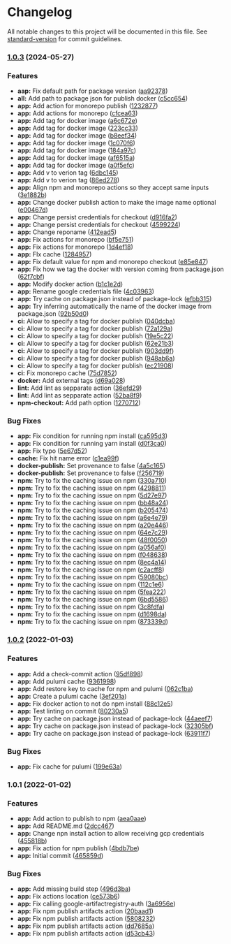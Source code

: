 # Changelog

All notable changes to this project will be documented in this file. See [standard-version](https://github.com/conventional-changelog/standard-version) for commit guidelines.

### [1.0.3](https://github.com/Yoobic/yoobic-github-action/compare/v1.0.2...v1.0.3) (2024-05-27)


### Features

* **aap:** Fix default path for package version ([aa92378](https://github.com/Yoobic/yoobic-github-action/commit/aa923785d5f7d6caf721f1d3866c0097c47d3ee0))
* **all:** Add path to package json for publish docker ([c5cc654](https://github.com/Yoobic/yoobic-github-action/commit/c5cc654d769be0913df32367249cf45fc6061e53))
* **app:** Add action for monorepo publish ([1232877](https://github.com/Yoobic/yoobic-github-action/commit/1232877a742c9c7e644811c06930bea85a40b1d1))
* **app:** Add actions for monorepo ([cfcea63](https://github.com/Yoobic/yoobic-github-action/commit/cfcea639ec240802519a37f3e1ea00f2796da8a7))
* **app:** Add tag for docker image ([a6c672e](https://github.com/Yoobic/yoobic-github-action/commit/a6c672e4a09e5beba5d2128af4a06f819fbf5c55))
* **app:** Add tag for docker image ([223cc33](https://github.com/Yoobic/yoobic-github-action/commit/223cc3344f98099cd3da7a271c90c5cde42a9b55))
* **app:** Add tag for docker image ([b8eef34](https://github.com/Yoobic/yoobic-github-action/commit/b8eef34d5fa32295ff3bbf15b60f5a1c281a30eb))
* **app:** Add tag for docker image ([1c070f6](https://github.com/Yoobic/yoobic-github-action/commit/1c070f668351cc00f7dc263b24d86b933476185b))
* **app:** Add tag for docker image ([184a97c](https://github.com/Yoobic/yoobic-github-action/commit/184a97c765799243617e1d62cd04bca905b174f1))
* **app:** Add tag for docker image ([af6515a](https://github.com/Yoobic/yoobic-github-action/commit/af6515a6d4fd90161a95862c84d7779309a41732))
* **app:** Add tag for docker image ([a0f5efc](https://github.com/Yoobic/yoobic-github-action/commit/a0f5efce2716c8b04723521edfa40f39cbf4f94e))
* **app:** Add v to verion tag ([6dbc145](https://github.com/Yoobic/yoobic-github-action/commit/6dbc1454aabc7a06a2ced3dd04e9a02802332b6c))
* **app:** Add v to verion tag ([86ed278](https://github.com/Yoobic/yoobic-github-action/commit/86ed278a1a11b63b518759d96e568379794a82ad))
* **app:** Align npm and monorepo actions so they accept same inputs ([3e1882b](https://github.com/Yoobic/yoobic-github-action/commit/3e1882b60e83b93cb3a6e0cc5fb190be2fc676ae))
* **app:** Change docker publish action to make the image name optional ([e00467d](https://github.com/Yoobic/yoobic-github-action/commit/e00467dc0521a01104a5d37a0cc42a86f9e3e264))
* **app:** Change persist credentials for checkout ([d916fa2](https://github.com/Yoobic/yoobic-github-action/commit/d916fa29cf02ffff298945c66ee0dbd076e33adb))
* **app:** Change persist credentials for checkout ([4599224](https://github.com/Yoobic/yoobic-github-action/commit/4599224098ae52d0f72bd9e53fbfc99b8e609381))
* **app:** Change reponame ([412ead5](https://github.com/Yoobic/yoobic-github-action/commit/412ead5d54acd9d3c1a9a7d910d4d623b791c187))
* **app:** Fix actions for monorepo ([bf5e751](https://github.com/Yoobic/yoobic-github-action/commit/bf5e7518b2ebd8085ad6de6d8e94cefdacfc3677))
* **app:** Fix actions for monorepo ([1d4ef18](https://github.com/Yoobic/yoobic-github-action/commit/1d4ef18626dc4445883a59174f9a259a954c55f8))
* **app:** FIx cache ([1284957](https://github.com/Yoobic/yoobic-github-action/commit/1284957ad797c55632619d54ffbd3ce3dca06d35))
* **app:** Fix default value for npm and monorepo checkout ([e85e847](https://github.com/Yoobic/yoobic-github-action/commit/e85e847b29f72ff2a4b62a4ae83a5818949c48b9))
* **app:** Fix how we tag the docker with version coming from package.json ([62f7cbf](https://github.com/Yoobic/yoobic-github-action/commit/62f7cbfbedd0c0fd463f7b5266787723c71a8e11))
* **app:** Modify docker action ([b1c1e2d](https://github.com/Yoobic/yoobic-github-action/commit/b1c1e2dfc5cc50076f24ee71ea8bc6b375076964))
* **app:** Rename google credentials file ([4c03963](https://github.com/Yoobic/yoobic-github-action/commit/4c03963e5c676b1e583c2bbb161294d375596066))
* **app:** Try cache on package.json instead of package-lock ([efbb315](https://github.com/Yoobic/yoobic-github-action/commit/efbb315238ff1939f5a9df08606a5ead316f9dc2))
* **app:** Try inferring automatically the name of the docker image from package.json ([92b50d0](https://github.com/Yoobic/yoobic-github-action/commit/92b50d0c8d5862ccc0210ab11019f2091ee10441))
* **ci:** Allow to specify a tag for docker publish ([040dcba](https://github.com/Yoobic/yoobic-github-action/commit/040dcbabb93a6df0a02ffe6ebf8a32802ccc9d70))
* **ci:** Allow to specify a tag for docker publish ([72a129a](https://github.com/Yoobic/yoobic-github-action/commit/72a129a2c0c3ea5297e03ca68a6e1d64b142763a))
* **ci:** Allow to specify a tag for docker publish ([19e5c22](https://github.com/Yoobic/yoobic-github-action/commit/19e5c22d3e24a6476cb5e6308f962897438ac60f))
* **ci:** Allow to specify a tag for docker publish ([62e21b3](https://github.com/Yoobic/yoobic-github-action/commit/62e21b31dc6a6cbda59fbfc33412d16310e261ce))
* **ci:** Allow to specify a tag for docker publish ([903dd9f](https://github.com/Yoobic/yoobic-github-action/commit/903dd9fbb468ebde64ebab15923c55b2b77dcabf))
* **ci:** Allow to specify a tag for docker publish ([948ab6a](https://github.com/Yoobic/yoobic-github-action/commit/948ab6a096b9d2e54eedc45592c778acd9a8170f))
* **ci:** Allow to specify a tag for docker publish ([ec21908](https://github.com/Yoobic/yoobic-github-action/commit/ec219080d3f0dbdcb4d5f27ab9bc232c3ff88f87))
* **ci:** Fix monorepo cache ([75d7852](https://github.com/Yoobic/yoobic-github-action/commit/75d7852c6d60ec64171e125070c908993a8a539a))
* **docker:** Add external tags ([d69a028](https://github.com/Yoobic/yoobic-github-action/commit/d69a028258b5d6c0c31d44dbfb8456bce1bc2df2))
* **lint:** Add lint as sepparate action ([36efd29](https://github.com/Yoobic/yoobic-github-action/commit/36efd29bfa1bd2c432e832c9b13aaef1ff4147d5))
* **lint:** Add lint as sepparate action ([52ba8f9](https://github.com/Yoobic/yoobic-github-action/commit/52ba8f9ab3f5708d5e86c79db4768a2a0af1199e))
* **npm-checkout:** Add path option ([1270712](https://github.com/Yoobic/yoobic-github-action/commit/127071281e7350ed1b0442dabff8d23520c1903f))


### Bug Fixes

* **app:** Fix condition for running npm install ([ca595d3](https://github.com/Yoobic/yoobic-github-action/commit/ca595d372f5489d776c33c9fad40635e66e883bc))
* **app:** Fix condition for running yarn install ([d0f3ca0](https://github.com/Yoobic/yoobic-github-action/commit/d0f3ca0fd6a0d8677ea2cd73c8f762da17e0f067))
* **app:** Fix typo ([5e67d52](https://github.com/Yoobic/yoobic-github-action/commit/5e67d520264c052b442cbce05ac0d54f4f115d80))
* **cache:** Fix hit name error ([c1ea99f](https://github.com/Yoobic/yoobic-github-action/commit/c1ea99f045fe92f15995662e5d712ade685d4f94))
* **docker-publish:** Set provenance to false ([4a5c165](https://github.com/Yoobic/yoobic-github-action/commit/4a5c165a8752bae05b47f956346dff4704369b4e))
* **docker-publish:** Set provenance to false ([f256719](https://github.com/Yoobic/yoobic-github-action/commit/f256719ab9dd564359e7cde8357b84206880f1ca))
* **npm:** Try to fix the caching issue on npm ([330a710](https://github.com/Yoobic/yoobic-github-action/commit/330a710d69e838a688ae7c128bfb06da07525ca1))
* **npm:** Try to fix the caching issue on npm ([4298811](https://github.com/Yoobic/yoobic-github-action/commit/42988112d1b6ecde3c73d9e416d80931d44a609d))
* **npm:** Try to fix the caching issue on npm ([5d27e97](https://github.com/Yoobic/yoobic-github-action/commit/5d27e97073bd80e1b39486bb392b139f653e21c3))
* **npm:** Try to fix the caching issue on npm ([bb48a24](https://github.com/Yoobic/yoobic-github-action/commit/bb48a242605e99dce1f017d5479c0e0bc9633a2c))
* **npm:** Try to fix the caching issue on npm ([b205474](https://github.com/Yoobic/yoobic-github-action/commit/b20547465d1ec7829f57b1954e67a8edc745c342))
* **npm:** Try to fix the caching issue on npm ([a6e4e79](https://github.com/Yoobic/yoobic-github-action/commit/a6e4e7969802ecf424a26212b3147c8b9e43b75c))
* **npm:** Try to fix the caching issue on npm ([a20e446](https://github.com/Yoobic/yoobic-github-action/commit/a20e446706af75a90550602fceed733a4a50a24f))
* **npm:** Try to fix the caching issue on npm ([64e7c29](https://github.com/Yoobic/yoobic-github-action/commit/64e7c290e92f115b6928eb10483fe56025d914eb))
* **npm:** Try to fix the caching issue on npm ([48f0050](https://github.com/Yoobic/yoobic-github-action/commit/48f005094803421942c0f34aa6dd7e18e16760de))
* **npm:** Try to fix the caching issue on npm ([a056af0](https://github.com/Yoobic/yoobic-github-action/commit/a056af005b0f3c53017c4c587d175dd15f807238))
* **npm:** Try to fix the caching issue on npm ([f048638](https://github.com/Yoobic/yoobic-github-action/commit/f04863800d3edb53749f369f0ae86cd65da034e3))
* **npm:** Try to fix the caching issue on npm ([8ec4a14](https://github.com/Yoobic/yoobic-github-action/commit/8ec4a140c2964e72817e59997081f4e7e776891c))
* **npm:** Try to fix the caching issue on npm ([c2acff8](https://github.com/Yoobic/yoobic-github-action/commit/c2acff8e44f4500aa8a3b3128e44c676b3bb64d0))
* **npm:** Try to fix the caching issue on npm ([59080bc](https://github.com/Yoobic/yoobic-github-action/commit/59080bc8a99d7909245ea62db7e5cd82e1d4a8b7))
* **npm:** Try to fix the caching issue on npm ([112c1e6](https://github.com/Yoobic/yoobic-github-action/commit/112c1e627f82c73143aa4bca74d8782cfa47ca7e))
* **npm:** Try to fix the caching issue on npm ([5fea222](https://github.com/Yoobic/yoobic-github-action/commit/5fea22223394b08df042ba5ce17aed9b2a9dbbdc))
* **npm:** Try to fix the caching issue on npm ([6bd5586](https://github.com/Yoobic/yoobic-github-action/commit/6bd5586a33ad980d340429307e7949b8e1f4221b))
* **npm:** Try to fix the caching issue on npm ([3c8fdfa](https://github.com/Yoobic/yoobic-github-action/commit/3c8fdfac2e93bf7199c42cb96cf00582692abb89))
* **npm:** Try to fix the caching issue on npm ([d1698da](https://github.com/Yoobic/yoobic-github-action/commit/d1698dad822906345f8289e58c0530e91a434958))
* **npm:** Try to fix the caching issue on npm ([873339d](https://github.com/Yoobic/yoobic-github-action/commit/873339d7fd585dfedced956c403ff7395db8ff68))

### [1.0.2](https://github.com/Yoobic/yoobic-github-action/compare/v1.0.1...v1.0.2) (2022-01-03)


### Features

* **app:** Add a check-commit action ([95df898](https://github.com/Yoobic/yoobic-github-action/commit/95df89818e8a7f65c56434c9c871a29d3dc94b9c))
* **app:** Add pulumi cache ([9361998](https://github.com/Yoobic/yoobic-github-action/commit/93619982c1d701bd4c8517462635e113ef2da058))
* **app:** Add restore key to cache for npm and pulumi ([062c1ba](https://github.com/Yoobic/yoobic-github-action/commit/062c1ba727a1dd333c03042d7d95c2f8e1422e3b))
* **app:** Create a pulumi cache ([3ef201a](https://github.com/Yoobic/yoobic-github-action/commit/3ef201ae8d426b557fe06ac6f7a1dec89c453557))
* **app:** Fix docker action to not do npm install ([88c12e5](https://github.com/Yoobic/yoobic-github-action/commit/88c12e52c0751ddd844a6e49fbcfebc5c6b748b7))
* **app:** Test linting on commit ([80230a5](https://github.com/Yoobic/yoobic-github-action/commit/80230a5adfccf76a7d7c33c26f42e0f10019cc74))
* **app:** Try cache on package.json instead of package-lock ([44aeef7](https://github.com/Yoobic/yoobic-github-action/commit/44aeef7484d081e587415274bb6d702a81e668de))
* **app:** Try cache on package.json instead of package-lock ([32305bf](https://github.com/Yoobic/yoobic-github-action/commit/32305bfe52fc9726e33348980f0236ab5386ab4b))
* **app:** Try cache on package.json instead of package-lock ([63911f7](https://github.com/Yoobic/yoobic-github-action/commit/63911f7274652cd3ba745aa5f9c95bb5c1d676a9))


### Bug Fixes

* **app:** Fix cache for pulumi ([199e63a](https://github.com/Yoobic/yoobic-github-action/commit/199e63ab23cbbeb4fb7099db5cd0f43516fe3978))

### 1.0.1 (2022-01-02)


### Features

* **app:** Add action to publish to npm ([aea0aae](https://github.com/Yoobic/yoobic-github-action/commit/aea0aae59edbce0a4b3a7b708004dc6fdb706a7e))
* **app:** Add README.md ([2dcc467](https://github.com/Yoobic/yoobic-github-action/commit/2dcc4676093c2ce606220d5835db6ebde7aba872))
* **app:** Change npn install action to allow receiving gcp credentials ([455818b](https://github.com/Yoobic/yoobic-github-action/commit/455818bc931870cbef9d950655d6238b5dc4ed99))
* **app:** Fix action for npm publish ([4bdb7be](https://github.com/Yoobic/yoobic-github-action/commit/4bdb7be3d46689b3833223fa28d32ef38b8a7e14))
* **app:** Initial commit ([465859d](https://github.com/Yoobic/yoobic-github-action/commit/465859d6e55423d9bcb880a7e1fc693d650317cc))


### Bug Fixes

* **app:** Add missing build step ([496d3ba](https://github.com/Yoobic/yoobic-github-action/commit/496d3ba8df4bc3b54737a46886be88e1fe886401))
* **app:** Fix actions location ([ce573b6](https://github.com/Yoobic/yoobic-github-action/commit/ce573b66c4f2c6912ff8e4ec4ae4080735cf9589))
* **app:** Fix calling google-artifactregistry-auth ([3a6956e](https://github.com/Yoobic/yoobic-github-action/commit/3a6956e0b8328bb4d6344a3ff061541bf5797d68))
* **app:** Fix npm publish artifacts action ([20baad1](https://github.com/Yoobic/yoobic-github-action/commit/20baad12787a85606714df5cdac5779c6048c58e))
* **app:** Fix npm publish artifacts action ([5808232](https://github.com/Yoobic/yoobic-github-action/commit/58082323b1eaa50f49a3769142b462b5a1a77395))
* **app:** Fix npm publish artifacts action ([dd7685a](https://github.com/Yoobic/yoobic-github-action/commit/dd7685a5c3772b172e0a2a70c12ab97a58653b19))
* **app:** Fix npm publish artifacts action ([d53cb43](https://github.com/Yoobic/yoobic-github-action/commit/d53cb4301e19cd6f172e7eba6608808763ddfdfe))
